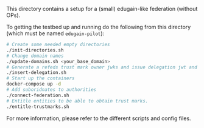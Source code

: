 
This directory contains a setup for a (small) edugain-like federation 
(without OPs).

To getting the testbed up and running do the following from this directory 
(which must be named `edugain-pilot`):

```bash
# Create some needed empty directories
./init-directories.sh
# Change domain names
./update-domains.sh <your_base_domain>
# Generate a refeds trust mark owner jwks and issue delegation jwt and update the config files
./insert-delegation.sh
# Start up the containers
docker-compose up -d
# Add suboridnates to authorities
./connect-federation.sh
# Entitle entities to be able to obtain trust marks.
./entitle-trustmarks.sh
```

For more information, please refer to the different scripts and config files.